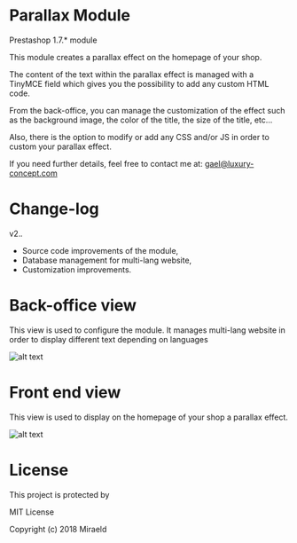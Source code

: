 # Parallax Module

Prestashop 1.7.* module

This module creates a parallax effect on the homepage of your shop.


The content of the text within the parallax effect is managed with a TinyMCE field which gives you the possibility to add any custom HTML code.


From the back-office, you can manage the customization of the effect such as the background image, the color of the title, the size of the title, etc...


Also, there is the option to modify or add any CSS and/or JS in order to custom your parallax effect.


If you need further details, feel free to contact me at: gael@luxury-concept.com

# Change-log
v2.*.*

 - Source code improvements of the module,
 - Database management for multi-lang website,
 - Customization improvements.

# Back-office view

This view is used to configure the module. It manages multi-lang website in order to display different text depending on languages

![alt text](https://nsa39.casimages.com/img/2019/01/03/1901030608278456.png)

# Front end view

This view is used to display on the homepage of your shop a parallax effect.

![alt text](https://nsa39.casimages.com/img/2019/01/03/190103060827737225.png)

# License

This project is protected by

MIT License

Copyright (c) 2018 Miraeld
